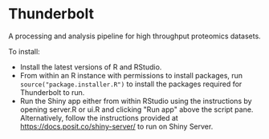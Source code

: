 # Thunderbolt
A processing and analysis pipeline for high throughput proteomics datasets.

To install:
- Install the latest versions of R and RStudio.
- From within an R instance with permissions to install packages, run `source("package.installer.R")` to install the packages required for Thunderbolt to run.
- Run the Shiny app either from within RStudio using the instructions by opening server.R or ui.R and clicking "Run app" above the script pane. Alternatively, follow the instructions provided at https://docs.posit.co/shiny-server/ to run on Shiny Server.
